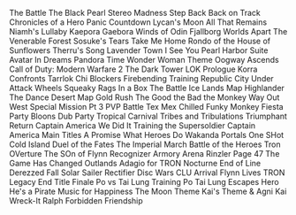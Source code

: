 The Battle
The Black Pearl
Stereo Madness
Step Back
Back on Track
Chronicles of a Hero
Panic Countdown
Lycan's Moon
All That Remains
Niamh's Lullaby
Kaepora Gaebora
Winds of Odin
Fjallborg
Worlds Apart
The Venerable Forest
Sosuke's Tears
Take Me Home
Rondo of the House of Sunflowers
Therru's Song
Lavender Town
I See You
Pearl Harbor Suite
Avatar
In Dreams
Pandora
Time
Wonder Woman Theme
Oogway Ascends
Call of Duty: Modern Warfare 2
The Dark Tower
LOK Prologue
Korra Confronts Tarrlok
Chi Blockers
Firebending Training
Republic City Under Attack
Wheels
Squeaky Rags
In a Box
The Battle
Ice Lands Map
Highlander
The Dance
Desert Map
Gold Rush
The Good the Bad the Monkey
Way Out West
Special Mission Pt 3
PVP Battle
Tex Mex Chilled
Funky Monkey
Fiesta Party
Bloons Dub Party
Tropical Carnival
Tribes and Tribulations
Triumphant Return
Captain America
We Did It
Training the Supersoldier
Captain America Main Titles
A Promise
What Heroes Do
Wakanda
Portals
One SHot
Cold Island
Duel of the Fates
The Imperial March
Battle of the Heroes
Tron OVerture
The SOn of Flynn
Recognizer
Armory
Arena
Rinzler
Page 47
The Game Has Changed
Outlands
Adagio for TRON
Nocturne
End of Line
Derezzed
Fall
Solar Sailer
Rectifier
Disc Wars
CLU
Arrival
Flynn Lives
TRON Legacy End Title
Finale
Po vs Tai Lung
Training Po
Tai Lung Escapes
Hero
He's a Pirate
Music for Happiness
The Moon Theme
Kai's Theme & Agni Kai
Wreck-It Ralph
Forbidden Friendship
